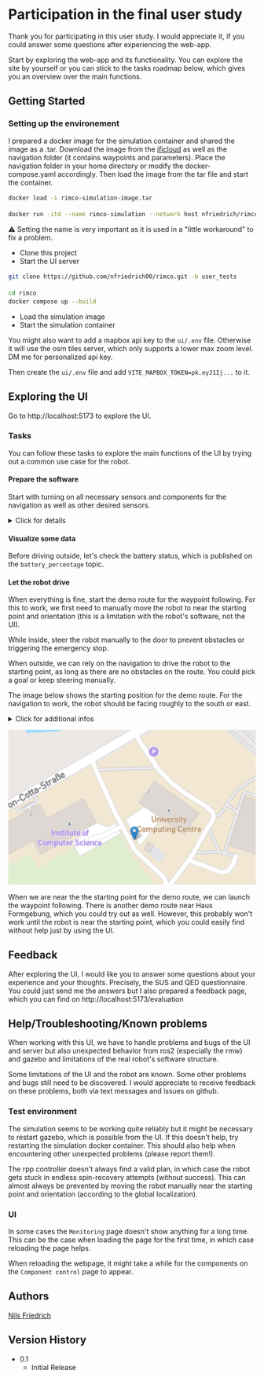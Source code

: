 # Participation in the final user study


Thank you for participating in this user study.
I would appreciate it, if you could answer some questions after experiencing the web-app.

Start by exploring the web-app and its functionality.
You can explore the site by yourself or you can stick to the tasks roadmap below, which gives you an overview over the main functions.

## Getting Started

### Setting up the environement

I prepared a docker image for the simulation container and shared the image as a .tar.
Download the image from the [ificloud](https://ificloud.xsitepool.tu-freiberg.de/index.php/f/22320266) as well as the navigation folder (it contains waypoints and parameters).
Place the navigation folder in your home directory or modify the docker-compose.yaml accordingly.
Then load the image from the tar file and start the container.

```bash
docker load -i rimco-simulation-image.tar

docker run -itd --name rimco-simulation --network host nfriedrich/rimco-simulation:latest
```
:warning: Setting the name is very important as it is used in a "little workaround" to fix a problem.


* Clone this project
* Start the UI server

```bash
git clone https://github.com/nfriedrich00/rimco.git -b user_tests

cd rimco
docker compose up --build
```

* Load the simulation image
* Start the simulation container


You might also want to add a mapbox api key to the `ui/.env` file.
Otherwise it will use the osm tiles server, which only supports a lower max zoom level.
DM me for personalized api key.

Then create the `ui/.env` file and add `VITE_MAPBOX_TOKEN=pk.eyJ1Ij...` to it.

## Exploring the UI

Go to http://localhost:5173 to explore the UI.

### Tasks

You can follow these tasks to explore the main functions of the UI by trying out a common use case for the robot.

#### Prepare the software

Start with turning on all necessary sensors and components for the navigation as well as other desired sensors.

<details>
<summary>Click for details</summary>

Start the simulation environment by following these steps:

1. The simulation should reflect the robot's behavior.
This means, the necessary sensors and the localization start automatically.
Not the navigation.
Some sensors may fail to start or don't work as intended, in which case we need to restart them manually.
This would be the job of the monitoring or launch system on the robot, NOT the job of the UI to do it automatically.
But we can restart it from the UI.

2. For the navigation we need the gnss sensor, in the case of the real robot the livox sensors for at least one reading, and the localization.

</details>

#### Visualize some data

Before driving outside, let's check the battery status, which is published on the `battery_percentage` topic.

#### Let the robot drive

When everything is fine, start the demo route for the waypoint following.
For this to work, we first need to manually move the robot to near the starting point and orientation (this is a limitation with the robot's software, not the UI).

While inside, steer the robot manually to the door to prevent obstacles or triggering the emergency stop.

When outside, we can rely on the navigation to drive the robot to the starting point, as long as there are no obstacles on the route.
You could pick a goal or keep steering manually.

The image below shows the starting position for the demo route.
For the navigation to work, the robot should be facing roughly to the south or east.

<details>
<summary>Click for additional infos</summary>

This is because the nav2 controller doesn't find a valid route if there is a significant deviation between the orientation of the robot and the path.
We can start the navigation anyways but it might never succeeds, in which case we could just restart the navigation component.

</details>

![Demo start point](./demo_start.png)


When we are near the the starting point for the demo route, we can launch the waypoint following.
There is another demo route near Haus Formgebung, which you could try out as well.
However, this probably won't work until the robot is near the starting point, which you could easily find without help just by using the UI.


## Feedback

After exploring the UI, I would like you to answer some questions about your experience and your thoughts.
Precisely, the SUS and QED questionnaire.
You could just send me the answers but I also prepared a feedback page, which you can find on http://localhost:5173/evaluation


## Help/Troubleshooting/Known problems

When working with this UI, we have to handle problems and bugs of the UI and server but also unexpected behavior from ros2 (especially the rmw) and gazebo and limitations of the real robot's software structure.

Some limitations of the UI and the robot are known.
Some other problems and bugs still need to be discovered.
I would appreciate to receive feedback on these problems, both via text messages and issues on github. 

### Test environment

The simulation seems to be working quite reliably but it might be necessary to restart gazebo, which is possible from the UI.
If this doesn't help, try restarting the simulation docker container.
This should also help when encountering other unexpected problems (please report them!).

The rpp controller doesn't always find a valid plan, in which case the robot gets stuck in endless spin-recovery attempts (without success).
This can almost always be prevented by moving the robot manually near the starting point and orientation (according to the global localization).

### UI

In some cases the `Monitoring` page doesn't show anything for a long time. This can be the case when loading the page for the first time, in which case reloading the page helps.

When reloading the webpage, it might take a while for the components on the `Component control` page to appear.


## Authors

[Nils Friedrich](mailto:nils-jonathan.friedrich@informatik.tu-freiberg.de)

## Version History

* 0.1
    * Initial Release

